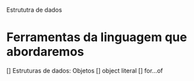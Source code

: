 Estrututra de dados

# Ferramentas da linguagem que abordaremos

[] Estruturas de dados: Objetos
    [] object literal
[] for...of